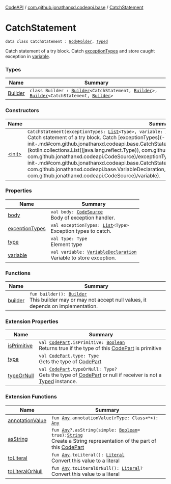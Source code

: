 [CodeAPI](../../index.md) / [com.github.jonathanxd.codeapi.base](../index.md) / [CatchStatement](.)

# CatchStatement

`data class CatchStatement : `[`BodyHolder`](../-body-holder/index.md)`, `[`Typed`](../-typed/index.md)

Catch statement of a try block. Catch [exceptionTypes](exception-types.md) and store caught exception in [variable](variable.md).

### Types

| Name | Summary |
|---|---|
| [Builder](-builder/index.md) | `class Builder : `[`Builder`](../-body-holder/-builder/index.md)`<CatchStatement, `[`Builder`](-builder/index.md)`>, `[`Builder`](../-typed/-builder/index.md)`<CatchStatement, `[`Builder`](-builder/index.md)`>` |

### Constructors

| Name | Summary |
|---|---|
| [&lt;init&gt;](-init-.md) | `CatchStatement(exceptionTypes: `[`List`](https://kotlinlang.org/api/latest/jvm/stdlib/kotlin.collections/-list/index.html)`<Type>, variable: `[`VariableDeclaration`](../-variable-declaration/index.md)`, body: `[`CodeSource`](../../com.github.jonathanxd.codeapi/-code-source/index.md)`)`<br>Catch statement of a try block. Catch [exceptionTypes](-init-.md#com.github.jonathanxd.codeapi.base.CatchStatement$<init>(kotlin.collections.List((java.lang.reflect.Type)), com.github.jonathanxd.codeapi.base.VariableDeclaration, com.github.jonathanxd.codeapi.CodeSource)/exceptionTypes) and store caught exception in [variable](-init-.md#com.github.jonathanxd.codeapi.base.CatchStatement$<init>(kotlin.collections.List((java.lang.reflect.Type)), com.github.jonathanxd.codeapi.base.VariableDeclaration, com.github.jonathanxd.codeapi.CodeSource)/variable). |

### Properties

| Name | Summary |
|---|---|
| [body](body.md) | `val body: `[`CodeSource`](../../com.github.jonathanxd.codeapi/-code-source/index.md)<br>Body of exception handler. |
| [exceptionTypes](exception-types.md) | `val exceptionTypes: `[`List`](https://kotlinlang.org/api/latest/jvm/stdlib/kotlin.collections/-list/index.html)`<Type>`<br>Exception types to catch. |
| [type](type.md) | `val type: Type`<br>Element type |
| [variable](variable.md) | `val variable: `[`VariableDeclaration`](../-variable-declaration/index.md)<br>Variable to store exception. |

### Functions

| Name | Summary |
|---|---|
| [builder](builder.md) | `fun builder(): `[`Builder`](-builder/index.md)<br>This builder may or may not accept null values, it depends on implementation. |

### Extension Properties

| Name | Summary |
|---|---|
| [isPrimitive](../../com.github.jonathanxd.codeapi.util/is-primitive.md) | `val `[`CodePart`](../../com.github.jonathanxd.codeapi/-code-part/index.md)`.isPrimitive: `[`Boolean`](https://kotlinlang.org/api/latest/jvm/stdlib/kotlin/-boolean/index.html)<br>Returns true if the type of this [CodePart](../../com.github.jonathanxd.codeapi/-code-part/index.md) is primitive |
| [type](../../com.github.jonathanxd.codeapi.util/type.md) | `val `[`CodePart`](../../com.github.jonathanxd.codeapi/-code-part/index.md)`.type: Type`<br>Gets the type of [CodePart](../../com.github.jonathanxd.codeapi/-code-part/index.md) |
| [typeOrNull](../../com.github.jonathanxd.codeapi.util/type-or-null.md) | `val `[`CodePart`](../../com.github.jonathanxd.codeapi/-code-part/index.md)`.typeOrNull: Type?`<br>Gets the type of [CodePart](../../com.github.jonathanxd.codeapi/-code-part/index.md) or null if receiver is not a [Typed](../-typed/index.md) instance. |

### Extension Functions

| Name | Summary |
|---|---|
| [annotationValue](../../com.github.jonathanxd.codeapi.util.conversion/kotlin.-any/annotation-value.md) | `fun `[`Any`](https://kotlinlang.org/api/latest/jvm/stdlib/kotlin/-any/index.html)`.annotationValue(rType: Class<*>): `[`Any`](https://kotlinlang.org/api/latest/jvm/stdlib/kotlin/-any/index.html) |
| [asString](../../com.github.jonathanxd.codeapi.util/kotlin.-any/as-string.md) | `fun `[`Any`](https://kotlinlang.org/api/latest/jvm/stdlib/kotlin/-any/index.html)`?.asString(simple: `[`Boolean`](https://kotlinlang.org/api/latest/jvm/stdlib/kotlin/-boolean/index.html)` = true): `[`String`](https://kotlinlang.org/api/latest/jvm/stdlib/kotlin/-string/index.html)<br>Create a String representation of the part of this [CodePart](../../com.github.jonathanxd.codeapi/-code-part/index.md) |
| [toLiteral](../../com.github.jonathanxd.codeapi.util.conversion/kotlin.-any/to-literal.md) | `fun `[`Any`](https://kotlinlang.org/api/latest/jvm/stdlib/kotlin/-any/index.html)`.toLiteral(): `[`Literal`](../../com.github.jonathanxd.codeapi.literal/-literal/index.md)<br>Convert this value to a literal |
| [toLiteralOrNull](../../com.github.jonathanxd.codeapi.util.conversion/kotlin.-any/to-literal-or-null.md) | `fun `[`Any`](https://kotlinlang.org/api/latest/jvm/stdlib/kotlin/-any/index.html)`.toLiteralOrNull(): `[`Literal`](../../com.github.jonathanxd.codeapi.literal/-literal/index.md)`?`<br>Convert this value to a literal |
